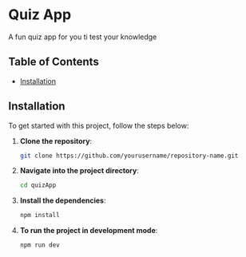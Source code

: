 # Quiz App

A fun quiz app for you ti test your knowledge

## Table of Contents

- [Installation](#installation)

## Installation

To get started with this project, follow the steps below:

1. **Clone the repository**:
   ```bash
   git clone https://github.com/yourusername/repository-name.git

2. **Navigate into the project directory**:
   ```bash
   cd quizApp

3. **Install the dependencies**:
   ```bash
   npm install

3. **To run the project in development mode**:
   ```bash
   npm run dev


